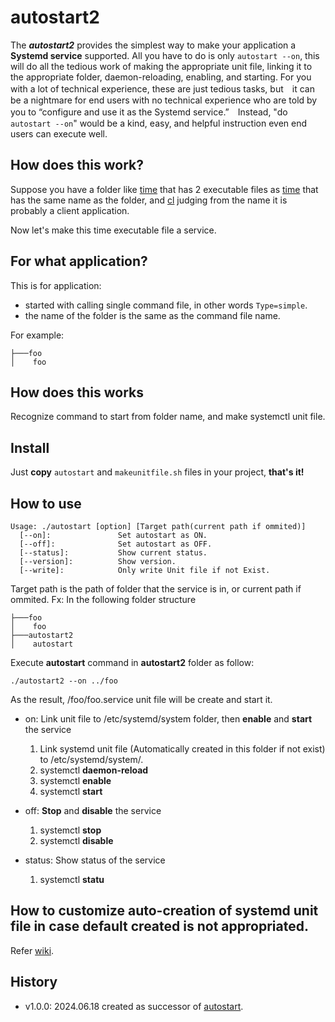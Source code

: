 # autostart2
The ***autostart2*** provides the simplest way to make your application a **Systemd service** supported. All you have to do is only ```autostart --on```, this will do all the tedious work of making the appropriate unit file, linking it to the appropriate folder, daemon-reloading, enabling, and starting. For you with a lot of technical experience, these are just tedious tasks, but　it can be a nightmare for end users with no technical experience who are told by you to “configure and use it as the Systemd service.”　Instead, "do ```autostart --on```" would be a kind, easy, and helpful instruction even end users can execute well.

## How does this work?
Suppose you have a folder like [time](https://github.com/UedaTakeyuki/autostart2/tree/main/test/time) that has 2 executable files as [time](https://github.com/UedaTakeyuki/autostart2/blob/main/test/time/time) that has the same name as the folder, and [cl](https://github.com/UedaTakeyuki/autostart2/blob/main/test/time/cl) 
judging from the name it is probably a client application. 

Now let's make this time executable file a service. 

## For what application?
This is for application:

- started with calling single command file, in other words ``Type=simple``.
- the name of the folder is the same as the command file name.

For example:

```
├───foo
│    foo

```

## How does this works
Recognize command to start from folder name, and make systemctl unit file.


## Install
Just **copy** ```autostart``` and ```makeunitfile.sh``` files in your project, **that's it!**

## How to use
```
Usage: ./autostart [option] [Target path(current path if ommited)]
  [--on]:               Set autostart as ON. 
  [--off]:              Set autostart as OFF. 
  [--status]:           Show current status. 
  [--version]:          Show version. 
  [--write]:            Only write Unit file if not Exist. 
```
Target path is the path of folder that the service is in, or current path if ommited.
Fx: In the following folder structure
```
├───foo
│    foo
├───autostart2
│    autostart
```

Execute **autostart** command in **autostart2** folder as follow:

```
./autostart2 --on ../foo

```
As the result, /foo/foo.service unit file will be create and start it.

- on: 
  Link unit file to /etc/systemd/system folder, then **enable** and **start** the service
  
  1. Link systemd unit file (Automatically created in this folder if not exist) to /etc/systemd/system/.
  2. systemctl **daemon-reload**
  3. systemctl **enable**
  4. systemctl **start**
 
- off:
  **Stop** and **disable** the service
  
  1. systemctl **stop**
  2. systemctl **disable**
 
- status: 
  Show status of the service
  
  1. systemctl **statu**
 
## How to customize auto-creation of systemd unit file in case default created is not appropriated.
Refer [wiki](https://github.com/UedaTakeyuki/autostart2/wiki/Created-unit-file#how-to-customize).

## History
- v1.0.0: 2024.06.18 created as successor of [autostart](https://github.com/UedaTakeyuki/autostart).
